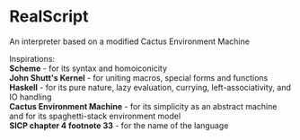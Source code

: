 # RealScript

An interpreter based on a modified Cactus Environment Machine

Inspirations:    
**Scheme** - for its syntax and homoiconicity    
**John Shutt's Kernel** - for uniting macros, special forms and functions    
**Haskell** - for its pure nature, lazy evaluation, currying, left-associativity, and IO handling    
**Cactus Environment Machine** - for its simplicity as an abstract machine and
for its spaghetti-stack environment model    
**SICP chapter 4 footnote 33** - for the name of the language
